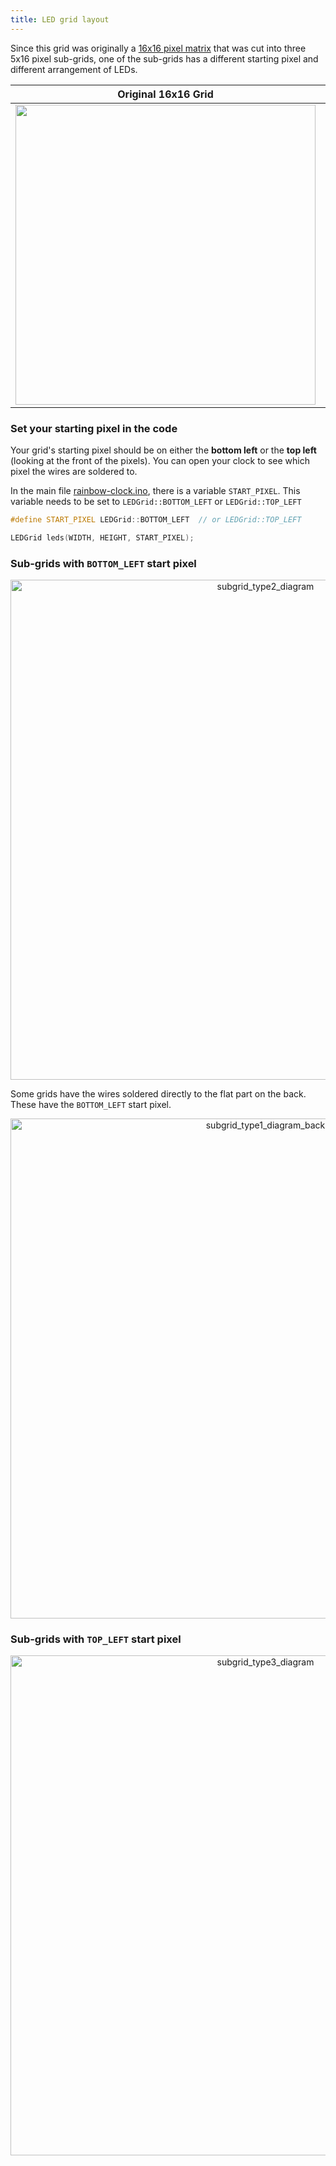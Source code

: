 ```yaml
---
title: LED grid layout
---
```



Since this grid was originally a [16x16 pixel matrix](https://amzn.to/3DmqTY9) that was cut into three 5x16 pixel sub-grids, one of the sub-grids has a different starting pixel and different arrangement of LEDs.

Original 16x16 Grid | LED Arrangement Diagram
:---:|:---:
<img src="static/led-subgrids-photo.jpeg" width="480"/>  |  <img src="static/led-subgrids-annotated-photo.jpeg" width="480"/>


### Set your starting pixel in the code

Your grid's starting pixel should be on either the **bottom left** or the **top left** (looking at the front of the pixels). You can open your clock to see which pixel the wires are soldered to. 

In the main file [rainbow-clock.ino](https://github.com/michellesh/rainbow-clock/blob/main/rainbow-clock/rainbow-clock.ino), there is a variable `START_PIXEL`. This variable needs to be set to `LEDGrid::BOTTOM_LEFT` or `LEDGrid::TOP_LEFT`

```cpp
#define START_PIXEL LEDGrid::BOTTOM_LEFT  // or LEDGrid::TOP_LEFT

LEDGrid leds(WIDTH, HEIGHT, START_PIXEL);
```


### Sub-grids with `BOTTOM_LEFT` start pixel

<p align="center">
  <img alt="subgrid_type2_diagram" src="static/subgrid-diagram-top.jpeg" width="800" />
</p>

Some grids have the wires soldered directly to the flat part on the back. These have the `BOTTOM_LEFT` start pixel. 

<p align="center">
  <img alt="subgrid_type1_diagram_back" src="static/subgrid-diagram-middle.jpeg" width="800" />
</p>



### Sub-grids with `TOP_LEFT` start pixel

<p align="center">
  <img alt="subgrid_type3_diagram" src="static/subgrid-diagram-bottom.jpeg" width="800" />
</p>
